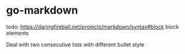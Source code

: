 # go-markdown

todo:
https://daringfireball.net/projects/markdown/syntax#block
block elements

Deal with two consecutive lists with different bullet style